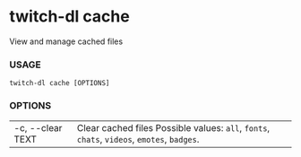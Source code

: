 <!-- ------------------- generated docs start ------------------- -->
# twitch-dl cache

View and manage cached files

### USAGE

```
twitch-dl cache [OPTIONS]
```

### OPTIONS

<table>
<tbody>
<tr>
    <td class="code">-c, --clear TEXT</td>
    <td>Clear cached files Possible values: <code>all</code>, <code>fonts</code>, <code>chats</code>, <code>videos</code>, <code>emotes</code>, <code>badges</code>.</td>
</tr>
</tbody>
</table>

<!-- ------------------- generated docs end ------------------- -->

